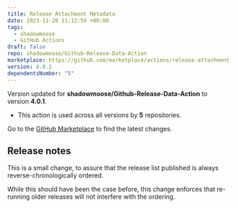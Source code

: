 ```yaml
---
title: Release Attachment Metadata
date: 2023-11-28 11:12:59 +00:00
tags:
  - shadowmoose
  - GitHub Actions
draft: false
repo: shadowmoose/Github-Release-Data-Action
marketplace: https://github.com/marketplace/actions/release-attachment-metadata
version: 4.0.1
dependentsNumber: "5"
---
```



Version updated for **shadowmoose/Github-Release-Data-Action** to version **4.0.1**.
- This action is used across all versions by **5** repositories.

Go to the [GitHub Marketplace](https://github.com/marketplace/actions/release-attachment-metadata) to find the latest changes.

## Release notes

This is a small change, to assure that the release list published is always reverse-chronologically ordered.

While this should have been the case before, this change enforces that re-running older releases will not interfere with the ordering.
